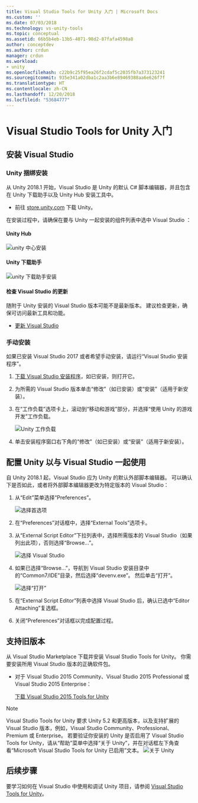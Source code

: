 ```yaml
---
title: Visual Studio Tools for Unity 入门 | Microsoft Docs
ms.custom: ''
ms.date: 07/03/2018
ms.technology: vs-unity-tools
ms.topic: conceptual
ms.assetid: 66b5b4eb-13b5-4071-98d2-87fafa4598a8
author: conceptdev
ms.author: crdun
manager: crdun
ms.workload:
- unity
ms.openlocfilehash: c22b9c25f95ea26f2cdaf5c2035fb7a373123241
ms.sourcegitcommit: 935e341a02dba1c2aa3b6e89469388aa6e626f7f
ms.translationtype: HT
ms.contentlocale: zh-CN
ms.lasthandoff: 12/20/2018
ms.locfileid: "53684777"
---
```

# <a name="get-started-with-visual-studio-tools-for-unity"></a>Visual Studio Tools for Unity 入门

## <a name="install-visual-studio"></a>安装 Visual Studio

### <a name="unity-bundled-installation"></a>Unity 捆绑安装

从 Unity 2018.1 开始，Visual Studio 是 Unity 的默认 C# 脚本编辑器，并且包含在 Unity 下载助手以及 Unity Hub 安装工具中。


- 前往 [store.unity.com](https://store.unity.com/) 下载 Unity。

在安装过程中，请确保在要与 Unity 一起安装的组件列表中选中 Visual Studio ：

#### <a name="unity-hub"></a>Unity Hub

![unity 中心安装](media/vstu_unity-hub.png)

#### <a name="unity-download-assistant"></a>Unity 下载助手

![unity 下载助手安装](media/vstu_download-assistant.png)

#### <a name="check-for-updates-to-visual-studio"></a>检查 Visual Studio 的更新

随附于 Unity 安装的 Visual Studio 版本可能不是最新版本。 建议检查更新，确保可访问最新工具和功能。

- [更新 Visual Studio](../install/update-visual-studio.md)

### <a name="manual-installation"></a>手动安装

如果已安装 Visual Studio 2017 或者希望手动安装，请运行“Visual Studio 安装程序”。

1. [下载 Visual Studio 安装程序](../install/install-visual-studio.md)，如已安装，则打开它。

1. 为所需的 Visual Studio 版本单击“修改”（如已安装）或“安装”（适用于新安装）。

1. 在“工作负载”选项卡上，滚动到“移动和游戏”部分，并选择“使用 Unity 的游戏开发”工作负载。

    ![Unity 工作负载](media/vstu_unity-workload.png)

1. 单击安装程序窗口右下角的“修改”（如已安装）或“安装”（适用于新安装）。

## <a name="configure-unity-for-use-with-visual-studio"></a>配置 Unity 以与 Visual Studio 一起使用

自 Unity 2018.1 起，Visual Studio 应为 Unity 的默认外部脚本编辑器。 可以确认下是否如此，或者将外部脚本编辑器更改为特定版本的 Visual Studio：

1. 从“Edit”菜单选择“Preferences”。

   ![选择首选项](media/vstu_unity-preferences.png)

2. 在“Preferences”对话框中，选择“External Tools”选项卡。

3. 从“External Script Editor”下拉列表中，选择所需版本的 Visual Studio（如果列出此项），否则选择“Browse...”。

   ![选择 Visual Studio](media/vstu_unity-external-tools.png)

4. 如果已选择“Browse...”，导航到 Visual Studio 安装目录中的“Common7/IDE”目录，然后选择“devenv.exe”。 然后单击“打开”。

   ![选择“打开”](media/vstu_browse-for-application.png)

5. 在“External Script Editor”列表中选择 Visual Studio 后，确认已选中“Editor Attaching”复选框。

6. 关闭“Preferences”对话框以完成配置过程。

## <a name="support-for-older-versions"></a>支持旧版本

 从 Visual Studio Marketplace 下载并安装 Visual Studio Tools for Unity。 你需要安装所用 Visual Studio 版本的正确软件包。

- 对于 Visual Studio 2015 Community、Visual Studio 2015 Professional 或 Visual Studio 2015 Enterprise：

   [下载 Visual Studio 2015 Tools for Unity](https://marketplace.visualstudio.com/items?itemName=SebastienLebreton.VisualStudio2015ToolsforUnity)

> [!NOTE]
> Visual Studio Tools for Unity 要求 Unity 5.2 和更高版本，以及支持扩展的 Visual Studio 版本，例如，Visual Studio Community、Professional、Premium 或 Enterprise。 若要验证你安装的 Unity 是否启用了 Visual Studio Tools for Unity，请从“帮助”菜单中选择“关于 Unity”，并在对话框左下角查看“Microsoft Visual Studio Tools for Unity 已启用”文本。
> ![关于 Unity](media/vstu_about-unity.png)

## <a name="next-steps"></a>后续步骤

 要学习如何在 Visual Studio 中使用和调试 Unity 项目，请参阅 [Visual Studio Tools for Unity](../cross-platform/using-visual-studio-tools-for-unity.md)。
